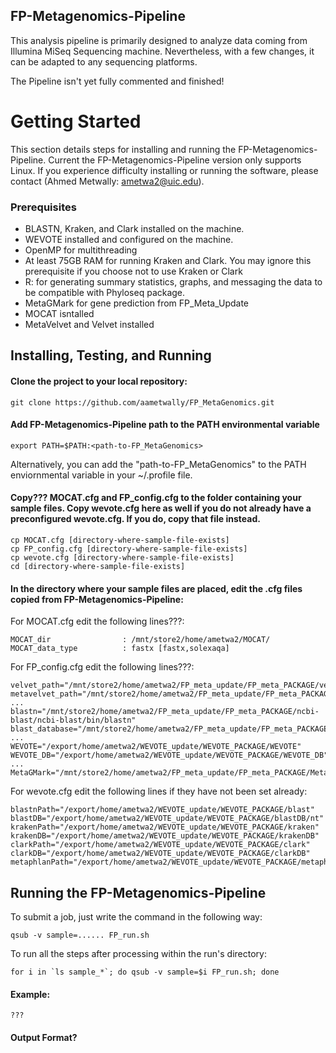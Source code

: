 ## FP-Metagenomics-Pipeline ##

This analysis pipeline is primarily designed to analyze data coming from Illumina MiSeq Sequencing machine. Nevertheless, with a few changes, it can be adapted to any sequencing platforms.

The Pipeline isn't yet fully commented and finished!

# Getting Started
This section details steps for installing and running the FP-Metagenomics-Pipeline. Current the FP-Metagenomics-Pipeline version only supports Linux. If you experience difficulty installing or running the software, please contact (Ahmed Metwally: ametwa2@uic.edu).

### Prerequisites
* BLASTN, Kraken, and Clark installed on the machine.
* WEVOTE installed and configured on the machine.
* OpenMP for multithreading
* At least 75GB RAM for running Kraken and Clark. You may ignore this prerequisite if you choose not to use Kraken or Clark
* R: for generating summary statistics, graphs, and messaging the data to be compatible with Phyloseq package.
* MetaGMark for gene prediction from FP_Meta_Update
* MOCAT isntalled
* MetaVelvet and Velvet installed

## Installing, Testing, and Running

#### Clone the project to your local repository:
```
git clone https://github.com/aametwally/FP_MetaGenomics.git
```

#### Add FP-Metagenomics-Pipeline path to the PATH environmental variable
```
export PATH=$PATH:<path-to-FP_MetaGenomics>
```

Alternatively, you can add the "path-to-FP_MetaGenomics" to the PATH enviornmental variable in your ~/.profile file. 

#### Copy??? MOCAT.cfg and FP_config.cfg to the folder containing your sample files. Copy wevote.cfg here as well if you do not already have a preconfigured wevote.cfg. If you do, copy that file instead.

```
cp MOCAT.cfg [directory-where-sample-file-exists]
cp FP_config.cfg [directory-where-sample-file-exists]
cp wevote.cfg [directory-where-sample-file-exists]
cd [directory-where-sample-file-exists]
```
#### In the directory where your sample files are placed, edit the .cfg files copied from FP-Metagenomics-Pipeline:

For MOCAT.cfg edit the following lines???:
```
MOCAT_dir                : /mnt/store2/home/ametwa2/MOCAT/
MOCAT_data_type          : fastx [fastx,solexaqa]
```

For FP_config.cfg edit the following lines???:
```
velvet_path="/mnt/store2/home/ametwa2/FP_meta_update/FP_meta_PACKAGE/velvet_1.2.10/"
metavelvet_path="/mnt/store2/home/ametwa2/FP_meta_update/FP_meta_PACKAGE/MetaVelvet/"
...
blastn="/mnt/store2/home/ametwa2/FP_meta_update/FP_meta_PACKAGE/ncbi-blast/ncbi-blast/bin/blastn"
blast_database="/mnt/store2/home/ametwa2/FP_meta_update/FP_meta_PACKAGE/nt/nt"
...
WEVOTE="/export/home/ametwa2/WEVOTE_update/WEVOTE_PACKAGE/WEVOTE"
WEVOTE_DB="/export/home/ametwa2/WEVOTE_update/WEVOTE_PACKAGE/WEVOTE_DB"
...
MetaGMark="/mnt/store2/home/ametwa2/FP_meta_update/FP_meta_PACKAGE/MetaGeneMark_linux_64/"
```

For wevote.cfg edit the following lines if they have not been set already:
```
blastnPath="/export/home/ametwa2/WEVOTE_update/WEVOTE_PACKAGE/blast"
blastDB="/export/home/ametwa2/WEVOTE_update/WEVOTE_PACKAGE/blastDB/nt"
krakenPath="/export/home/ametwa2/WEVOTE_update/WEVOTE_PACKAGE/kraken"
krakenDB="/export/home/ametwa2/WEVOTE_update/WEVOTE_PACKAGE/krakenDB"
clarkPath="/export/home/ametwa2/WEVOTE_update/WEVOTE_PACKAGE/clark"
clarkDB="/export/home/ametwa2/WEVOTE_update/WEVOTE_PACKAGE/clarkDB"
metaphlanPath="/export/home/ametwa2/WEVOTE_update/WEVOTE_PACKAGE/metaphlan"
```

## Running the FP-Metagenomics-Pipeline
To submit a job, just write the command in the following way:
```
qsub -v sample=...... FP_run.sh
```

To run all the steps after processing within the run's directory:
```
for i in `ls sample_*`; do qsub -v sample=$i FP_run.sh; done
```

#### Example:
```
???
```

#### Output Format?

